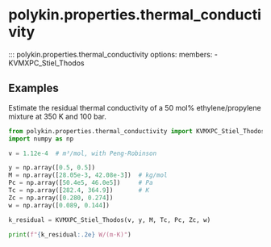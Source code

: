 # polykin.properties.thermal_conductivity

::: polykin.properties.thermal_conductivity
    options:
        members:
            - KVMXPC_Stiel_Thodos

## Examples

Estimate the residual thermal conductivity of a 50 mol% ethylene/propylene mixture
at 350 K and 100 bar.

```python exec="on" source="material-block"
from polykin.properties.thermal_conductivity import KVMXPC_Stiel_Thodos
import numpy as np

v = 1.12e-4  # m³/mol, with Peng-Robinson

y = np.array([0.5, 0.5])
M = np.array([28.05e-3, 42.08e-3])  # kg/mol
Pc = np.array([50.4e5, 46.0e5])     # Pa
Tc = np.array([282.4, 364.9])       # K
Zc = np.array([0.280, 0.274])
w = np.array([0.089, 0.144]) 

k_residual = KVMXPC_Stiel_Thodos(v, y, M, Tc, Pc, Zc, w)

print(f"{k_residual:.2e} W/(m·K)")
```
